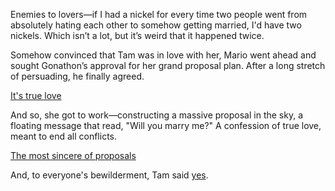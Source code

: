 <!-- title: Enemies To Lovers -->

Enemies to lovers—if I had a nickel for every time two people went from absolutely hating each other to somehow getting married, I'd have two nickels. Which isn’t a lot, but it’s weird that it happened twice.

Somehow convinced that Tam was in love with her, Mario went ahead and sought Gonathon’s approval for her grand proposal plan. After a long stretch of persuading, he finally agreed.

[It's true love](#embed:https://www.youtube.com/live/Rd0awHHBTiA?feature=shared\&t=2860)

And so, she got to work—constructing a massive proposal in the sky, a floating message that read, "Will you marry me?" A confession of true love, meant to end all conflicts.

[The most sincere of proposals](#embed:https://www.youtube.com/live/Rd0awHHBTiA?feature=shared\&t=5630)

And, to everyone's bewilderment, Tam said [yes](https://x.com/ourokronii/status/1832266311625306551).
